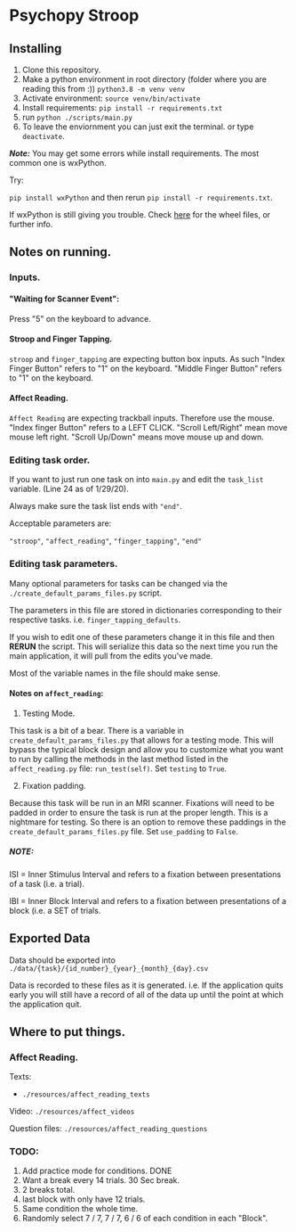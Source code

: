 # Psychopy Stroop

## Installing

1. Clone this repository.
2. Make a python environment in root directory (folder where you are reading this from :)) `python3.8 -m venv venv`
3. Activate environment: `source venv/bin/activate`
4. Install requirements: `pip install -r requirements.txt`
5. run `python ./scripts/main.py`
6. To leave the enviornment you can just exit the terminal. or type `deactivate`.

***Note:*** You may get some errors while install requirements. The most common one is wxPython.

Try:

`pip install wxPython` and then rerun `pip install -r requirements.txt`.

If wxPython is still giving you trouble. Check [here](https://www.wxpython.org/pages/downloads/) for the wheel files, or further info.

## Notes on running.

### Inputs.

#### "Waiting for Scanner Event":

Press "5" on the keyboard to advance.

#### Stroop and Finger Tapping.

`stroop` and `finger_tapping` are expecting button box inputs. As such "Index Finger Button" refers to "1" on the keyboard. "Middle Finger Button" refers to "1" on the keyboard.

#### Affect Reading.

`Affect Reading` are expecting trackball inputs. Therefore use the mouse. "Index finger Button" refers to a LEFT CLICK. "Scroll Left/Right" mean move mouse left right. "Scroll Up/Down" means move mouse up and down.

### Editing task order.

If you want to just run one task on into `main.py` and edit the `task_list` variable. (Line 24 as of 1/29/20).

Always make sure the task list ends with `"end"`.

Acceptable parameters are:

`"stroop"`, `"affect_reading"`, `"finger_tapping"`, `"end"`

### Editing task parameters.

Many optional parameters for tasks can be changed via the `./create_default_params_files.py` script.

The parameters in this file are stored in dictionaries corresponding to their respective tasks. i.e. `finger_tapping_defaults`.

If you wish to edit one of these parameters change it in this file and then **RERUN** the script. This will serialize this data so the next time you run the main application, it will pull from the edits you've made.

Most of the variable names in the file should make sense.

#### Notes on `affect_reading`:

1. Testing Mode.

This task is a bit of a bear. There is a variable in `create_default_params_files.py` that allows for a testing mode. This will bypass the typical block design and allow you to customize what you want to run by calling the methods in the last method listed in the `affect_reading.py` file: `run_test(self)`. Set `testing` to `True`.

2. Fixation padding.

Because this task will be run in an MRI scanner. Fixations will need to be padded in order to ensure the task is run at the proper length. This is a nightmare for testing. So there is an option to remove these paddings in the `create_default_params_files.py` file. Set `use_padding` to `False`.

##### NOTE:

ISI = Inner Stimulus Interval and refers to a fixation between presentations of a task (i.e. a trial).

IBI = Inner Block Interval and refers to a fixation between presentations of a block (i.e. a SET of trials.


## Exported Data

Data should be exported into `./data/{task}/{id_number}_{year}_{month}_{day}.csv`

Data is recorded to these files as it is generated. i.e. If the application quits early you will still have a record of all of the data up until the point at which the application quit.

## Where to put things.

### Affect Reading.

Texts:
  - `./resources/affect_reading_texts`

Video:
    `./resources/affect_videos`

Question files:
    `./resources/affect_reading_questions`

### TODO:

1. Add practice mode for conditions. DONE
2. Want a break every 14 trials. 30 Sec break.
3. 2 breaks total.
4. last block with only have 12 trials.
5. Same condition the whole time.
6. Randomly select 7 / 7, 7 / 7, 6 / 6 of each condition in each "Block".
